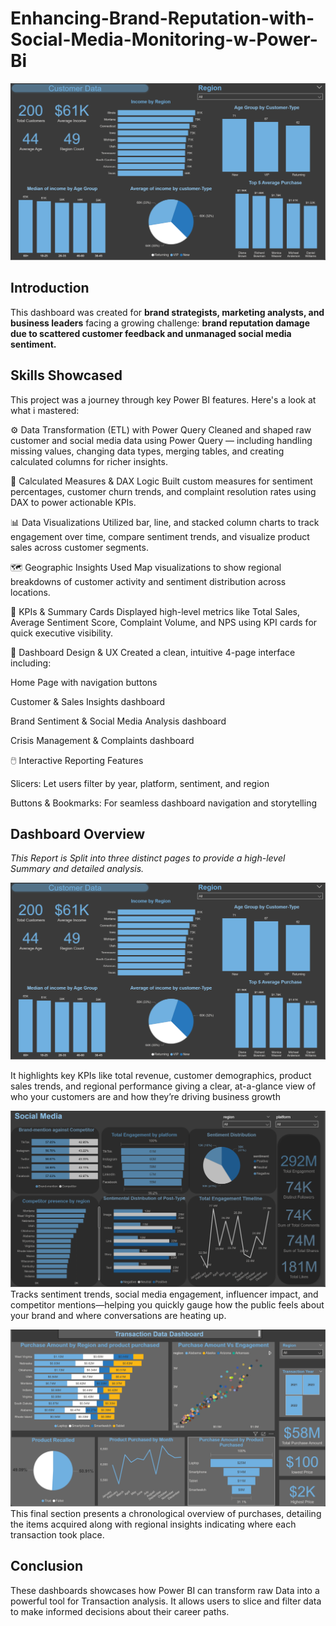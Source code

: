 # Enhancing-Brand-Reputation-with-Social-Media-Monitoring-w-Power-Bi
![Dashboard Page](https://github.com/kizytto/Enhancing-Brand-Reputation-with-Social-Media-Monitoring-w-Power-Bi/blob/1a693de7929e964f1935422bd61604ca070c9a6c/Customer%20Data.png)
## Introduction

This dashboard was created for **brand strategists, marketing analysts, and business leaders** facing a growing challenge: **brand reputation damage due to scattered customer feedback and unmanaged social media sentiment.**

## Skills Showcased

This project was a journey through key Power BI features. Here's a look at what i mastered:

⚙️ Data Transformation (ETL) with Power Query
Cleaned and shaped raw customer and social media data using Power Query — including handling missing values, changing data types, merging tables, and creating calculated columns for richer insights.

🧮 Calculated Measures & DAX Logic
Built custom measures for sentiment percentages, customer churn trends, and complaint resolution rates using DAX to power actionable KPIs.

📊 Data Visualizations
Utilized bar, line, and stacked column charts to track engagement over time, compare sentiment trends, and visualize product sales across customer segments.

🗺️ Geographic Insights
Used Map visualizations to show regional breakdowns of customer activity and sentiment distribution across locations.

🔢 KPIs & Summary Cards
Displayed high-level metrics like Total Sales, Average Sentiment Score, Complaint Volume, and NPS using KPI cards for quick executive visibility.

🎨 Dashboard Design & UX
Created a clean, intuitive 4-page interface including:

Home Page with navigation buttons

Customer & Sales Insights dashboard

Brand Sentiment & Social Media Analysis dashboard

Crisis Management & Complaints dashboard

🖱️ Interactive Reporting Features

Slicers: Let users filter by year, platform, sentiment, and region



Buttons & Bookmarks: For seamless dashboard navigation and storytelling

## Dashboard Overview



*This Report is Split into three distinct pages to provide a high-level Summary and detailed analysis.*

![Dashboard Page](https://github.com/kizytto/Enhancing-Brand-Reputation-with-Social-Media-Monitoring-w-Power-Bi/blob/1a693de7929e964f1935422bd61604ca070c9a6c/Customer%20Data.png)


It highlights key KPIs like total revenue, customer demographics, product sales trends, and regional performance giving a clear, at-a-glance view of who your customers are and how they’re driving business growth




![Dashboard Page](https://github.com/kizytto/Enhancing-Brand-Reputation-with-Social-Media-Monitoring-w-Power-Bi/blob/029fe08ef19461711c6ac8d1409a5b48bf829685/Social%20Media.png)
Tracks sentiment trends, social media engagement, influencer impact, and competitor mentions—helping you quickly gauge how the public feels about your brand and where conversations are heating up.


![Dashboard Page](https://github.com/kizytto/Enhancing-Brand-Reputation-with-Social-Media-Monitoring-w-Power-Bi/blob/6417470bddf15aba70f6ba6a45f0cdeb35d693de/Transaction%20Data.png)
This final section presents a chronological overview of purchases, detailing the items acquired along with regional insights indicating where each transaction took place.

## Conclusion
These dashboards showcases how Power BI can transform raw Data into a powerful tool for Transaction analysis. It allows users to slice and filter data to make informed decisions about their career paths.

